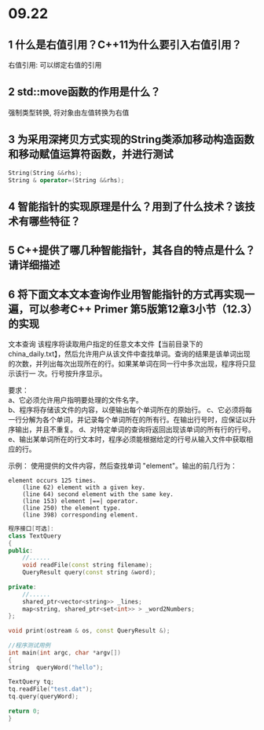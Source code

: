 # 09.22

## 1 什么是右值引用？C++11为什么要引入右值引用？

右值引用: 可以绑定右值的引用

## 2 std::move函数的作用是什么？

强制类型转换, 将对象由左值转换为右值

## 3 为采用深拷贝方式实现的String类添加移动构造函数和移动赋值运算符函数，并进行测试

```c++
String(String &&rhs);
String & operator=(String &&rhs);
```

## 4 智能指针的实现原理是什么？用到了什么技术？该技术有哪些特征？

## 5 C++提供了哪几种智能指针，其各自的特点是什么？请详细描述

## 6 将下面文本文本查询作业用智能指针的方式再实现一遍，可以参考C++ Primer 第5版第12章3小节（12.3）的实现

文本查询 该程序将读取用户指定的任意文本文件【当前目录下的china_daily.txt】，然后允许用户从该文件中查找单词。查询的结果是该单词出现的次数，并列出每次出现所在的行。如果某单词在同一行中多次出现，程序将只显示该行一 次。行号按升序显示。

要求：  
a、它必须允许用户指明要处理的文件名字。  
b、程序将存储该文件的内容，以便输出每个单词所在的原始行。
c、它必须将每一行分解为各个单词，并记录每个单词所在的所有行。在输出行号时，应保证以升序输出，并且不重复。
d、对特定单词的查询将返回出现该单词的所有行的行号。  
e、输出某单词所在的行文本时，程序必须能根据给定的行号从输入文件中获取相应的行。 ​ 

示例：
使用提供的文件内容，然后查找单词 "element"。输出的前几行为：

```shell
element occurs 125 times.
    (line 62) element with a given key.
    (line 64) second element with the same key.
    (line 153) element |==| operator.
    (line 250) the element type.
    (line 398) corresponding element.
```

```c++
程序接口[可选]:
class TextQuery
{
public:
    //......
    void readFile(const string filename);
    QueryResult query(const string &word);
     
private:
    //......
    shared_ptr<vector<string>> _lines; 
    map<string, shared_ptr<set<int>> > _word2Numbers;
};
​
void print(ostream & os, const QueryResult &);
​
//程序测试用例
int main(int argc, char *argv[])
{
string  queryWord("hello");
​
TextQuery tq;
tq.readFile("test.dat");
tq.query(queryWord);            
​
return 0;
} 
```
